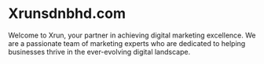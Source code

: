 # Xrunsdnbhd.com
Welcome to Xrun, your partner in achieving digital marketing excellence. We are a passionate team of marketing experts who are dedicated to helping businesses thrive in the ever-evolving digital landscape.
